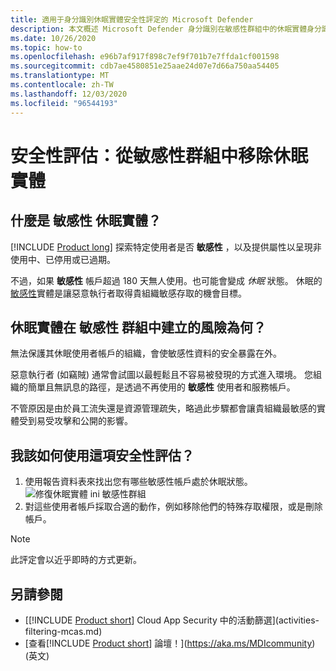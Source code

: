 ```yaml
---
title: 適用于身分識別休眠實體安全性評定的 Microsoft Defender
description: 本文概述 Microsoft Defender 身分識別在敏感性群組中的休眠實體身分識別安全性狀態評估報告。
ms.date: 10/26/2020
ms.topic: how-to
ms.openlocfilehash: e96b7af917f898c7ef9f701b7e7ffda1cf001598
ms.sourcegitcommit: cdb7ae4580851e25aae24d07e7d66a750aa54405
ms.translationtype: MT
ms.contentlocale: zh-TW
ms.lasthandoff: 12/03/2020
ms.locfileid: "96544193"
---
```

# <a name="security-assessment-dormant-entities-in-sensitive-groups"></a>安全性評估：**從敏感性群組中移除休眠實體**

## <a name="what-are-sensitive-dormant-entities"></a>什麼是 **敏感性** 休眠實體？

[!INCLUDE [Product long](includes/product-long.md)] 探索特定使用者是否 **敏感性** ，以及提供屬性以呈現非使用中、已停用或已過期。

不過，如果 **敏感性** 帳戶超過 180 天無人使用。也可能會變成 *休眠* 狀態。 休眠的[敏感性](sensitive-accounts.md)實體是讓惡意執行者取得貴組織敏感存取的機會目標。

## <a name="what-risk-do-dormant-entities-create-in-sensitive-groups"></a>休眠實體在 **敏感性** 群組中建立的風險為何？

無法保護其休眠使用者帳戶的組織，會使敏感性資料的安全暴露在外。

惡意執行者 (如竊賊) 通常會試圖以最輕鬆且不容易被發現的方式進入環境。 您組織的簡單且無訊息的路徑，是透過不再使用的 **敏感性** 使用者和服務帳戶。

不管原因是由於員工流失還是資源管理疏失，略過此步驟都會讓貴組織最敏感的實體受到易受攻擊和公開的影響。

## <a name="how-do-i-use-this-security-assessment"></a>我該如何使用這項安全性評估？

1. 使用報告資料表來找出您有哪些敏感性帳戶處於休眠狀態。
    ![修復休眠實體 ini 敏感性群組](media/cas-isp-dormant-entities-sensitive-groups-1.png)
1. 對這些使用者帳戶採取合適的動作，例如移除他們的特殊存取權限，或是刪除帳戶。

> [!NOTE]
> 此評定會以近乎即時的方式更新。

## <a name="see-also"></a>另請參閱

- [[!INCLUDE [Product short](includes/product-short.md)] Cloud App Security 中的活動篩選](activities-filtering-mcas.md)
- [查看[!INCLUDE [Product short](includes/product-short.md)] 論壇！](https://aka.ms/MDIcommunity)\(英文\)
